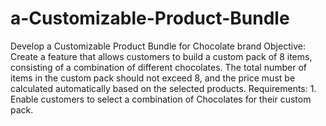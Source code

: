 # a-Customizable-Product-Bundle
Develop a Customizable Product Bundle for Chocolate brand
Objective: Create a feature that allows customers to build a custom pack of 8
items, consisting of a combination of different chocolates. The total number of
items in the custom pack should not exceed 8, and the price must be calculated
automatically based on the selected products.
Requirements: 1. Enable customers to select a combination of Chocolates for
their custom pack.

